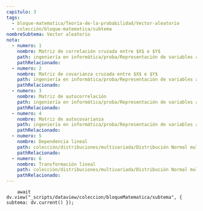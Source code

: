 ```yaml
---
capitulo: 3
tags:
  - bloque-matematica/Teoría-de-la-probabilidad/Vector-aleatorio
  - colección/bloque-matematica/subtema
nombreSubtema: Vector aleatorio
nota:
  - numero: 1
    nombre: Matriz de correlación cruzada entre $X$ e $Y$
    path: ingeniería en informática/proba/Representación de variables aleatorias/Covarianza#^def-5-3-1
    pathRelacionado: 
  - numero: 2
    nombre: Matriz de covarianza cruzada entre $X$ e $Y$
    path: ingeniería en informática/proba/Representación de variables aleatorias/Covarianza#^def-5-3-2
    pathRelacionado: 
  - numero: 3
    nombre: Matriz de autocorrelación
    path: ingeniería en informática/proba/Representación de variables aleatorias/Covarianza#^def-5-3-3
    pathRelacionado: 
  - numero: 4
    nombre: Matriz de autocovarianza
    path: ingeniería en informática/proba/Representación de variables aleatorias/Covarianza#^def-5-3-4
    pathRelacionado: 
  - numero: 5
    nombre: Dependencia lineal
    path: colección/distribuciones/multivariada/Distribución Normal multivariada#^prop-5-3-5
    pathRelacionado: 
  - numero: 6
    nombre: Transformación lineal
    path: colección/distribuciones/multivariada/Distribución Normal multivariada#^prop-5-3-6
    pathRelacionado: 
---
```

```dataviewjs
	await dv.view("_scripts/dataview/coleccion/bloqueMatematica/subtema", { subtema: dv.current() });
```

